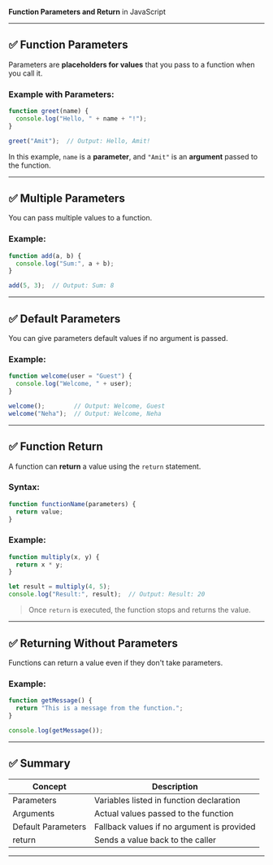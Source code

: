 **Function Parameters and Return** in JavaScript

---

## ✅ Function Parameters

Parameters are **placeholders for values** that you pass to a function when you call it.

### Example with Parameters:

```javascript
function greet(name) {
  console.log("Hello, " + name + "!");
}

greet("Amit");  // Output: Hello, Amit!
```

In this example, `name` is a **parameter**, and `"Amit"` is an **argument** passed to the function.

---

## ✅ Multiple Parameters

You can pass multiple values to a function.

### Example:

```javascript
function add(a, b) {
  console.log("Sum:", a + b);
}

add(5, 3);  // Output: Sum: 8
```

---

## ✅ Default Parameters

You can give parameters default values if no argument is passed.

### Example:

```javascript
function welcome(user = "Guest") {
  console.log("Welcome, " + user);
}

welcome();        // Output: Welcome, Guest
welcome("Neha");  // Output: Welcome, Neha
```

---

## ✅ Function Return

A function can **return** a value using the `return` statement.

### Syntax:

```javascript
function functionName(parameters) {
  return value;
}
```

### Example:

```javascript
function multiply(x, y) {
  return x * y;
}

let result = multiply(4, 5);
console.log("Result:", result);  // Output: Result: 20
```

> Once `return` is executed, the function stops and returns the value.

---

## ✅ Returning Without Parameters

Functions can return a value even if they don't take parameters.

### Example:

```javascript
function getMessage() {
  return "This is a message from the function.";
}

console.log(getMessage());
```

---

## ✅ Summary

| Concept            | Description                                |
| ------------------ | ------------------------------------------ |
| Parameters         | Variables listed in function declaration   |
| Arguments          | Actual values passed to the function       |
| Default Parameters | Fallback values if no argument is provided |
| return             | Sends a value back to the caller           |

---


